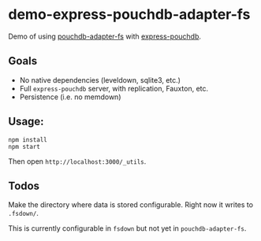 demo-express-pouchdb-adapter-fs
=====

Demo of using [pouchdb-adapter-fs](https://github.com/nolanlawson/pouchdb-adpater-fs) with [express-pouchdb](https://github.com/pouchdb/express-pouchdb).

Goals
----

* No native dependencies (leveldown, sqlite3, etc.)
* Full `express-pouchdb` server, with replication, Fauxton, etc.
* Persistence (i.e. no memdown)

Usage:
-----

```
npm install
npm start
```

Then open `http://localhost:3000/_utils`.

Todos
---

Make the directory where data is stored configurable. Right now it writes to `.fsdown/`.

This is currently configurable in `fsdown` but not yet in `pouchdb-adapter-fs`.
